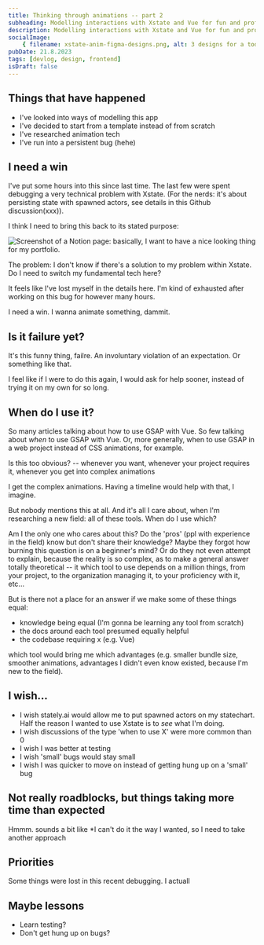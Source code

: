 ```yaml
---
title: Thinking through animations -- part 2
subheading: Modelling interactions with Xstate and Vue for fun and profit. A devlog.
description: Modelling interactions with Xstate and Vue for fun and profit. A devlog.
socialImage:
    { filename: xstate-anim-figma-designs.png, alt: 3 designs for a todo app. }
pubDate: 21.8.2023
tags: [devlog, design, frontend]
isDraft: false
---
```


## Things that have happened

-   I've looked into ways of modelling this app
-   I've decided to start from a template instead of from scratch
-   I've researched animation tech
-   I've run into a persistent bug (hehe)

## I need a win

I've put some hours into this since last time. The last few were spent debugging a very technical problem with Xstate. (For the nerds: it's about persisting state with spawned actors, see details in this Github discussion(xxx)).

I think I need to bring this back to its stated purpose:

![Screenshot of a Notion page: basically, I want to have a nice looking thing for my portfolio.](/assets/blog/pictures/think-anim/2/notion-vision.png)

The problem: I don't know if there's a solution to my problem within Xstate. Do I need to switch my fundamental tech here?

It feels like I've lost myself in the details here. I'm kind of exhausted after working on this bug for however many hours.

I need a win. I wanna animate something, dammit.

## Is it failure yet?

It's this funny thing, failre. An involuntary violation of an expectation. Or something like that.

I feel like if I were to do this again, I would ask for help sooner, instead of trying it on my own for so long.

## When do I use it?

So many articles talking about how to use GSAP with Vue. So few talking about _when_ to use GSAP with Vue. Or, more generally, when to use GSAP in a web project instead of CSS animations, for example.

Is this too obvious? -- whenever you want, whenever your project requires it, whenever you get into complex animations

I get the complex animations. Having a timeline would help with that, I imagine.

But nobody mentions this at all. And it's all I care about, when I'm researching a new field: all of these tools. When do I use which?

Am I the only one who cares about this? Do the 'pros' (ppl with experience in the field) know but don't share their knowledge? Maybe they forgot how burning this question is on a beginner's mind? Or do they not even attempt to explain, because the reality is so complex, as to make a general answer totally theoretical -- it which tool to use depends on a million things, from your project, to the organization managing it, to your proficiency with it, etc...

But is there not a place for an answer if we make some of these things equal:

-   knowledge being equal (I'm gonna be learning any tool from scratch)
-   the docs around each tool presumed equally helpful
-   the codebase requiring x (e.g. Vue)

which tool would bring me which advantages (e.g. smaller bundle size, smoother animations, advantages I didn't even know existed, because I'm new to the field).

## I wish...

-   I wish stately.ai would allow me to put spawned actors on my statechart. Half the reason I wanted to use Xstate is to _see_ what I'm doing.
-   I wish discussions of the type 'when to use X' were more common than 0
-   I wish I was better at testing
-   I wish 'small' bugs would stay small
-   I wish I was quicker to move on instead of getting hung up on a 'small' bug

## Not really roadblocks, but things taking more time than expected

Hmmm. sounds a bit like \*I can't do it the way I wanted, so I need to take another approach

## Priorities

Some things were lost in this recent debugging. I actuall

## Maybe lessons

-   Learn testing?
-   Don't get hung up on bugs?
